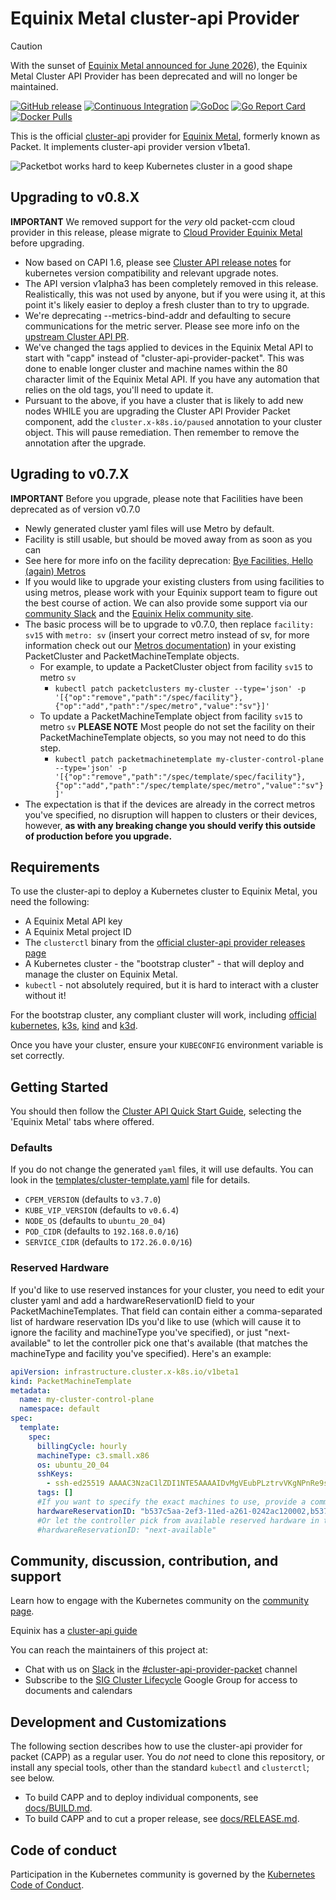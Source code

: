 # Equinix Metal cluster-api Provider

> [!CAUTION]
> With the sunset of [Equinix Metal announced for June 2026](https://deploy.equinix.com/blog/sunsetting-equinix-metal/)), the Equinix Metal Cluster API Provider has been deprecated and will no longer be maintained.

[![GitHub release](https://img.shields.io/github/release/kubernetes-sigs/cluster-api-provider-packet/all.svg?style=flat-square)](https://github.com/kubernetes-sigs/cluster-api-provider-packet/releases)
[![Continuous Integration](https://github.com/kubernetes-sigs/cluster-api-provider-packet/actions/workflows/ci.yaml/badge.svg)](https://github.com/kubernetes-sigs/cluster-api-provider-packet/actions/workflows/ci.yaml)
[![GoDoc](https://godoc.org/sigs.k8s.io/cluster-api-provider-packet?status.svg)](https://pkg.go.dev/sigs.k8s.io/cluster-api-provider-packet?tab=overview)
[![Go Report Card](https://goreportcard.com/badge/sigs.k8s.io/cluster-api-provider-packet)](https://goreportcard.com/report/sigs.k8s.io/cluster-api-provider-packet)
[![Docker Pulls](https://img.shields.io/docker/pulls/packethost/cluster-api-provider-packet.svg)](https://hub.docker.com/r/packethost/cluster-api-provider-packet/)

This is the official [cluster-api](https://github.com/kubernetes-sigs/cluster-api) provider for [Equinix Metal](https://metal.equinix.com/), formerly known as Packet. It implements cluster-api provider version v1beta1.

![Packetbot works hard to keep Kubernetes cluster in a good shape](./docs/banner.png)

## Upgrading to v0.8.X

**IMPORTANT** We removed support for the _very_ old packet-ccm cloud provider in this release, please migrate to [Cloud Provider Equinix Metal](https://github.com/kubernetes-sigs/cloud-provider-equinix-metal) before upgrading.

- Now based on CAPI 1.6, please see [Cluster API release notes](https://github.com/kubernetes-sigs/cluster-api/releases/tag/v1.6.0) for kubernetes version compatibility and relevant upgrade notes.
- The API version v1alpha3 has been completely removed in this release. Realistically, this was not used by anyone, but if you were using it, at this point it's likely easier to deploy a fresh cluster than to try to upgrade.
- We're deprecating --metrics-bind-addr and defaulting to secure communications for the metric server. Please see more info on the [upstream Cluster API PR](https://github.com/kubernetes-sigs/cluster-api/pull/9264).
- We've changed the tags applied to devices in the Equinix Metal API to start with "capp" instead of "cluster-api-provider-packet". This was done to enable longer cluster and machine names within the 80 character limit of the Equinix Metal API. If you have any automation that relies on the old tags, you'll need to update it.
- Pursuant to the above, if you have a cluster that is likely to add new nodes WHILE you are upgrading the Cluster API Provider Packet component, add the `cluster.x-k8s.io/paused` annotation to your cluster object. This will pause remediation. Then remember to remove the annotation after the upgrade.

## Ugrading to v0.7.X

**IMPORTANT** Before you upgrade, please note that Facilities have been deprecated as of version v0.7.0

- Newly generated cluster yaml files will use Metro by default.
- Facility is still usable, but should be moved away from as soon as you can
- See here for more info on the facility deprecation: [Bye Facilities, Hello (again) Metros](https://feedback.equinixmetal.com/changelog/bye-facilities-hello-again-metros)
- If you would like to upgrade your existing clusters from using facilities to using metros, please work with your Equinix support team to figure out the best course of action. We can also provide some support via our [community Slack](https://slack.equinixmetal.com/) and the [Equinix Helix community site](https://community.equinix.com/).
- The basic process will be to upgrade to v0.7.0, then replace `facility: sv15` with `metro: sv` (insert your correct metro instead of sv, for more information check out our [Metros documentation](https://deploy.equinix.com/developers/docs/metal/locations/metros/)) in your existing PacketCluster and PacketMachineTemplate objects.
  - For example, to update a PacketCluster object from facility `sv15` to metro `sv`
    - `kubectl patch packetclusters my-cluster --type='json' -p '[{"op":"remove","path":"/spec/facility"},{"op":"add","path":"/spec/metro","value":"sv"}]'`
  - To update a PacketMachineTemplate object from facility `sv15` to metro `sv` **PLEASE NOTE** Most people do not set the facility on their PacketMachineTemplate objects, so you may not need to do this step.
    - `kubectl patch packetmachinetemplate my-cluster-control-plane --type='json' -p '[{"op":"remove","path":"/spec/template/spec/facility"},{"op":"add","path":"/spec/template/spec/metro","value":"sv"}]'`
- The expectation is that if the devices are already in the correct metros you've specified, no disruption will happen to clusters or their devices, however, **as with any breaking change you should verify this outside of production before you upgrade.**

## Requirements

To use the cluster-api to deploy a Kubernetes cluster to Equinix Metal, you need the following:

- A Equinix Metal API key
- A Equinix Metal project ID
- The `clusterctl` binary from the [official cluster-api provider releases page](https://github.com/kubernetes-sigs/cluster-api/releases)
- A Kubernetes cluster - the "bootstrap cluster" - that will deploy and manage the cluster on Equinix Metal.
- `kubectl` - not absolutely required, but it is hard to interact with a cluster without it!

For the bootstrap cluster, any compliant cluster will work, including
[official kubernetes](https://kubernetes.io), [k3s](https://k3s.io), [kind](https://github.com/kubernetes-sigs/kind)
and [k3d](https://github.com/rancher/k3d).

Once you have your cluster, ensure your `KUBECONFIG` environment variable is set correctly.

## Getting Started

You should then follow the [Cluster API Quick Start Guide](https://cluster-api.sigs.k8s.io/user/quick-start.html), selecting the 'Equinix Metal' tabs where offered.

### Defaults

If you do not change the generated `yaml` files, it will use defaults. You can look in the [templates/cluster-template.yaml](./templates/cluster-template.yaml) file for details.

- `CPEM_VERSION` (defaults to `v3.7.0`)
- `KUBE_VIP_VERSION` (defaults to `v0.6.4`)
- `NODE_OS` (defaults to `ubuntu_20_04`)
- `POD_CIDR` (defaults to `192.168.0.0/16`)
- `SERVICE_CIDR` (defaults to `172.26.0.0/16`)

### Reserved Hardware

If you'd like to use reserved instances for your cluster, you need to edit your cluster yaml and add a hardwareReservationID field to your PacketMachineTemplates. That field can contain either a comma-separated list of hardware reservation IDs you'd like to use (which will cause it to ignore the facility and machineType you've specified), or just "next-available" to let the controller pick one that's available (that matches the machineType and facility you've specified). Here's an example:

```yaml
apiVersion: infrastructure.cluster.x-k8s.io/v1beta1
kind: PacketMachineTemplate
metadata:
  name: my-cluster-control-plane
  namespace: default
spec:
  template:
    spec:
      billingCycle: hourly
      machineType: c3.small.x86
      os: ubuntu_20_04
      sshKeys:
        - ssh-ed25519 AAAAC3NzaC1lZDI1NTE5AAAAIDvMgVEubPLztrvVKgNPnRe9sZSjAqaYj9nmCkgr4PdK username@computer
      tags: []
      #If you want to specify the exact machines to use, provide a comma separated list of UUIDs
      hardwareReservationID: "b537c5aa-2ef3-11ed-a261-0242ac120002,b537c5aa-2ef3-11ed-a261-0242ac120002"
      #Or let the controller pick from available reserved hardware in the project that matches machineType and facility with `next-available`
      #hardwareReservationID: "next-available"
```

## Community, discussion, contribution, and support

Learn how to engage with the Kubernetes community on the [community page](http://kubernetes.io/community/).

Equinix has a [cluster-api guide](https://metal.equinix.com/developers/guides/kubernetes-cluster-api/)

You can reach the maintainers of this project at:

- Chat with us on [Slack](http://slack.k8s.io/) in the [#cluster-api-provider-packet](https://kubernetes.slack.com/archives/C8TSNPY4T) channel
- Subscribe to the [SIG Cluster Lifecycle](https://groups.google.com/forum/#!forum/kubernetes-sig-cluster-lifecycle) Google Group for access to documents and calendars

## Development and Customizations

The following section describes how to use the cluster-api provider for packet (CAPP) as a regular user.
You do _not_ need to clone this repository, or install any special tools, other than the standard
`kubectl` and `clusterctl`; see below.

- To build CAPP and to deploy individual components, see [docs/BUILD.md](./docs/BUILD.md).
- To build CAPP and to cut a proper release, see [docs/RELEASE.md](./docs/RELEASE.md).

## Code of conduct

Participation in the Kubernetes community is governed by the [Kubernetes Code of Conduct](code-of-conduct.md).
